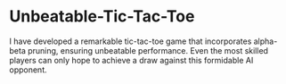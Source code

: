 # Unbeatable-Tic-Tac-Toe
I have developed a remarkable tic-tac-toe game that incorporates alpha-beta pruning, ensuring unbeatable performance. Even the most skilled players can only hope to achieve a draw against this formidable AI opponent.
